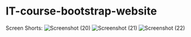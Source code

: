# IT-course-bootstrap-website

Screen Shorts:
![Screenshot (20)](https://github.com/coder-riad/IT-Course-Bootstrap-Website/assets/119622927/b47e4421-04e3-4623-a582-052adeaa4b3a)
![Screenshot (21)](https://github.com/coder-riad/IT-Course-Bootstrap-Website/assets/119622927/2d93cb08-7474-47f8-b5f4-3dfc8c4ba323)
![Screenshot (22)](https://github.com/coder-riad/IT-Course-Bootstrap-Website/assets/119622927/2c4f74bd-eaf1-40c0-a82e-b5bef1f681b0)
